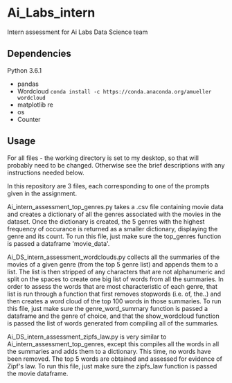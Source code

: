 # Ai_Labs_intern
Intern assessment for Ai Labs Data Science team
## Dependencies

Python 3.6.1

* pandas 
* Wordcloud ```conda install -c https://conda.anaconda.org/amueller wordcloud```
* matplotlib re 
* os
* Counter

## Usage

For all files - the working directory is set to my desktop, so that will probably 
need to be changed. Otherwise see the brief descriptions with any instructions needed
below.

In this repository are 3 files, each corresponding to one of the prompts given in the
assignment.

Ai_intern_assessment_top_genres.py takes a .csv file containing movie data and creates a 
dictionary of all the genres associated with the movies in the dataset. Once the dictionary
is created, the 5 genres with the highest frequency of occurance is returned as a smaller 
dictionary, displaying the genre and its count. To run this file, just make sure the 
top_genres function is passed a dataframe 'movie_data'.

Ai_DS_intern_assessment_wordclouds.py collects all the summaries of the movies of a given genre
(from the top 5 genre list) and appends them to a list. The list is then stripped of any 
characters that are not alphanumeric and split on the spaces to create one big list of 
words from all the summaries. In order to assess the words that are most characteristic of 
each genre, that list is run through a function that first removes stopwords (i.e. of, the..)
and then creates a word cloud of the top 100 words in those summaries. To run this file, just
make sure the genre_word_summary function is passed a dataframe and the genre of choice, and
that the show_wordcloud function is passed the list of words generated from compiling all of
the summaries.

Ai_DS_intern_assessment_zipfs_law.py is very similar to Ai_intern_assessment_top_genres, except
this compiles all the words in all the summaries and adds them to a dictionary. This time, no
words have been removed. The top 5 words are obtained and assessed for evidence of Zipf's law.
To run this file, just make sure the zipfs_law function is passed the movie dataframe.
